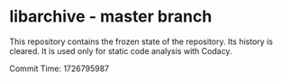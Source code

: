 # libarchive - master branch

This repository contains the frozen state of the repository.
Its history is cleared. It is used only for static code
analysis with Codacy.

Commit Time: 1726795987